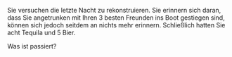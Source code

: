 Sie versuchen die letzte Nacht zu rekonstruieren. Sie erinnern sich daran,
dass Sie angetrunken mit Ihren 3 besten Freunden ins Boot gestiegen sind,
können sich jedoch seitdem an nichts mehr erinnern. Schließlich hatten Sie acht Tequila
und 5 Bier.

Was ist passiert?
